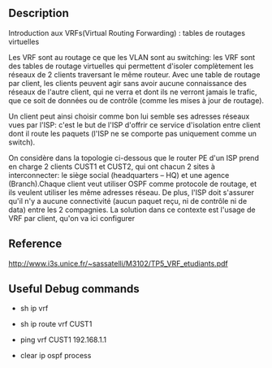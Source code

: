 

## Description

Introduction aux VRFs(Virtual Routing Forwarding) : tables de routages virtuelles

Les VRF sont au routage ce que les VLAN sont au switching: les VRF sont des tables de routage virtuelles qui permettent d'isoler complètement les réseaux de 2 clients traversant le même routeur. Avec une table de routage par client, les clients peuvent agir sans avoir aucune connaissance des réseaux de l'autre client, qui ne verra et dont ils ne verront jamais le trafic, que ce soit de données ou de contrôle (comme les mises à jour de routage). 

Un client peut ainsi choisir comme bon lui semble ses adresses réseaux vues par l'ISP: c'est le but de l'ISP d'offrir ce service d'isolation entre client dont il route les paquets (l'ISP ne se comporte pas uniquement comme un switch).

On considère dans la topologie ci-dessous que le router PE d'un ISP prend en charge 2 clients CUST1 et CUST2, qui ont chacun 2 sites à interconnecter: le siège social (headquarters – HQ) et une agence (Branch).Chaque client veut utiliser OSPF comme protocole de routage, et ils veulent utiliser les même adresses réseau. De plus, l'ISP doit s'assurer qu'il n'y a aucune connectivité (aucun paquet reçu, ni de contrôle ni de data) entre les 2 compagnies. La solution dans ce contexte est l'usage de VRF par client, qu'on va ici configurer


## Reference

http://www.i3s.unice.fr/~sassatelli/M3102/TP5_VRF_etudiants.pdf


## Useful Debug commands

* sh ip vrf

* sh ip route vrf CUST1

* ping vrf CUST1 192.168.1.1

* clear ip ospf process
